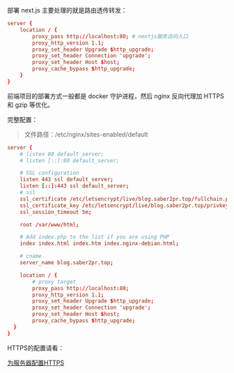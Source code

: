 部署 next.js 主要处理的就是路由透传转发：

```conf
server {
    location / {
        proxy_pass http://localhost:80; # nextjs服务访问入口
        proxy_http_version 1.1;
        proxy_set_header Upgrade $http_upgrade;
        proxy_set_header Connection 'upgrade';
        proxy_set_header Host $host;
        proxy_cache_bypass $http_upgrade;
    }
}
```

前端项目的部署方式一般都是 docker 守护进程，然后 nginx 反向代理加 HTTPS 和 gzip 等优化。

完整配置：

> 文件路径：/etc/nginx/sites-enabled/default

```conf
server {
    # listen 80 default_server;
    # listen [::]:80 default_server;

    # SSL configuration
    listen 443 ssl default_server;
    listen [::]:443 ssl default_server;
    # ssl
    ssl_certificate /etc/letsencrypt/live/blog.saber2pr.top/fullchain.pem;
    ssl_certificate_key /etc/letsencrypt/live/blog.saber2pr.top/privkey.pem;
    ssl_session_timeout 5m;

    root /var/www/html;

    # Add index.php to the list if you are using PHP
    index index.html index.htm index.nginx-debian.html;

    # cname
    server_name blog.saber2pr.top;

    location / {
        # proxy target
        proxy_pass http://localhost:80;
        proxy_http_version 1.1;
        proxy_set_header Upgrade $http_upgrade;
        proxy_set_header Connection 'upgrade';
        proxy_set_header Host $host;
        proxy_cache_bypass $http_upgrade;
  }
}
```

HTTPS的配置请看：

[为服务器配置HTTPS](#/blog/HTTP协议/为服务器配置HTTPS)
